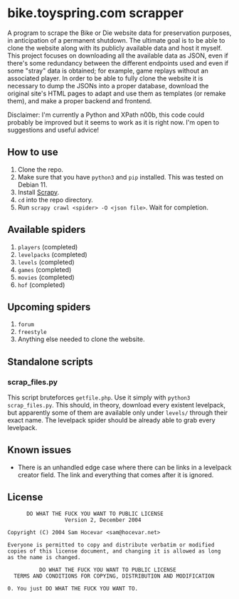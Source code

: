 # bike.toyspring.com scrapper

A program to scrape the Bike or Die website data for preservation purposes, in anticipation of a permanent shutdown. The ultimate goal is to be able to clone the website along with its publicly available data and host it myself. This project focuses on downloading all the available data as JSON, even if there's some redundancy between the different endpoints used and even if some "stray" data is obtained; for example, game replays without an associated player. In order to be able to fully clone the website it is necessary to dump the JSONs into a proper database, download the original site's HTML pages to adapt and use them as templates (or remake them), and make a proper backend and frontend.

Disclaimer: I'm currently a Python and XPath n00b, this code could probably be improved but it seems to work as it is right now. I'm open to suggestions and useful advice!

## How to use

1. Clone the repo.
2. Make sure that you have `python3` and `pip` installed. This was tested on Debian 11.
3. Install [Scrapy](https://docs.scrapy.org/en/latest/intro/install.html).
4. `cd` into the repo directory.
5. Run `scrapy crawl <spider> -O <json file>`. Wait for completion.

## Available spiders

1. `players` (completed)
2. `levelpacks` (completed)
3. `levels` (completed)
4. `games` (completed)
5. `movies` (completed)
6. `hof` (completed)

## Upcoming spiders

1. `forum`
2. `freestyle`
3. Anything else needed to clone the website.

## Standalone scripts

### scrap_files.py

This script bruteforces `getfile.php`. Use it simply with `python3 scrap_files.py`. This should, in theory, download every existent levelpack, but apparently some of them are available only under `levels/` through their exact name. The levelpack spider should be already able to grab every levelpack.

## Known issues

- There is an unhandled edge case where there can be links in a levelpack creator field. The link and everything that comes after it is ignored.

## License

          DO WHAT THE FUCK YOU WANT TO PUBLIC LICENSE
                      Version 2, December 2004

    Copyright (C) 2004 Sam Hocevar <sam@hocevar.net>

    Everyone is permitted to copy and distribute verbatim or modified
    copies of this license document, and changing it is allowed as long
    as the name is changed.

              DO WHAT THE FUCK YOU WANT TO PUBLIC LICENSE
      TERMS AND CONDITIONS FOR COPYING, DISTRIBUTION AND MODIFICATION

    0. You just DO WHAT THE FUCK YOU WANT TO.
